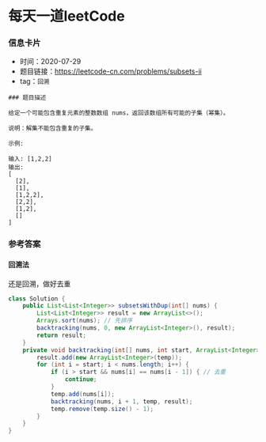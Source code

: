# 每天一道leetCode

### 信息卡片

- 时间：2020-07-29
- 题目链接：https://leetcode-cn.com/problems/subsets-ii
- tag：`回溯`

```
### 题目描述

给定一个可能包含重复元素的整数数组 nums，返回该数组所有可能的子集（幂集）。

说明：解集不能包含重复的子集。

示例:

输入: [1,2,2]
输出:
[
  [2],
  [1],
  [1,2,2],
  [2,2],
  [1,2],
  []
]

```

### 参考答案

#### 回溯法
还是回溯，做好去重

```java
class Solution {
    public List<List<Integer>> subsetsWithDup(int[] nums) {
        List<List<Integer>> result = new ArrayList<>();
        Arrays.sort(nums); // 先排序
        backtracking(nums, 0, new ArrayList<Integer>(), result);
        return result;
    }
    private void backtracking(int[] nums, int start, ArrayList<Integer> temp, List<List<Integer>> result) {
        result.add(new ArrayList<Integer>(temp));
        for (int i = start; i < nums.length; i++) {
            if (i > start && nums[i] == nums[i - 1]) { // 去重
                continue;
            }
            temp.add(nums[i]);
            backtracking(nums, i + 1, temp, result);
            temp.remove(temp.size() - 1);
        }
    }
}
```

